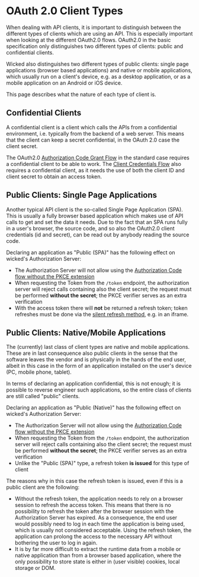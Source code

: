 # OAuth 2.0 Client Types

When dealing with API clients, it is important to distinguish between the different types of clients which are using an API.
This is especially important when looking at the different OAuth2.0 flows. OAuth2.0 in the basic specification only distinguishes
two different types of clients: public and confidential clients.

Wicked also distinguishes two different types of public clients: single page applications (browser based applications) and native
or mobile applications, which usually run on a client's device, e.g. as a desktop application, or as a mobile application on 
an Android or iOS device.

This page describes what the nature of each type of client is.

## Confidential Clients

A confidential client is a client which calls the APIs from a confidential environment, i.e. typically from the backend of a web
server. This means that the client can keep a secret confidential, in the OAuth 2.0 case the client secret.

The OAuth2.0 [Authorization Code Grant Flow](oauth-authorization-code.md) in the standard case requires a confidential client
to be able to work. The [Client Credentials Flow](oauth-client-credentials.md) also requires a confidential client,
as it needs the use of both the client ID and client secret to obtain an access token.

## Public Clients: Single Page Applications

Another typical API client is the so-called Single Page Application (SPA). This is usually a fully browser based application which
makes use of API calls to get and set the data it needs. Due to the fact that an SPA runs fully in a user's browser, the source
code, and so also the OAuth2.0 client credentials (id and secret), can be read out by anybody reading the source code.

Declaring an application as "Public (SPA)" has the following effect on wicked's Authorization Server:

* The Authorization Server will not allow using the [Authorization Code flow without the PKCE extension](oauth-authorization-code.md)
* When requesting the Token from the `/token` endpoint, the authorization server will reject calls containing also the client secret; the request must be performed **without the secret**; the PKCE verifier serves as an extra verification
* With the access token there will **not** be returned a refresh token; token refreshes must be done via the [silent refresh method](oauth-silent-refresh.md), e.g. in an iframe.

## Public Clients: Native/Mobile Applications

The (currently) last class of client types are native and mobile applications. These are in last consequence also public clients
in the sense that the software leaves the vendor and is physically in the hands of the end user, albeit in this case in the form
of an application installed on the user's device (PC, mobile phone, tablet).

In terms of declaring an application confidential, this is not enough; it is possible to reverse engineer such applications, so
the entire class of clients are still called "public" clients.

Declaring an application as "Public (Native)" has the following effect on wicked's Authorization Server:

* The Authorization Server will not allow using the [Authorization Code flow without the PKCE extension](oauth-authorization-code.md)</a>
* When requesting the Token from the `/token` endpoint, the authorization server will reject calls containing also the client secret; the request must be performed **without the secret**; the PKCE verifier serves as an extra verification
* Unlike the "Public (SPA)" type, a refresh token **is issued** for this type of client

The reasons why in this case the refresh token is issued, even if this is a public client are the following:

*  Without the refresh token, the application needs to rely on a browser session to refresh the access token. This means that there is no possibility to refresh the token after the browser session with the Authorization Server has expired. As a consequence, the end user would possibly need to log in each time the application is being used, which is usually not considered acceptable. Using the refresh token, the application can prolong the access to the necessary API without bothering the user to log in again.
* It is by far more difficult to extract the runtime data from a mobile or native application than from a browser based application, where the only possibility to store state is either in (user visible) cookies, local storage or DOM.
